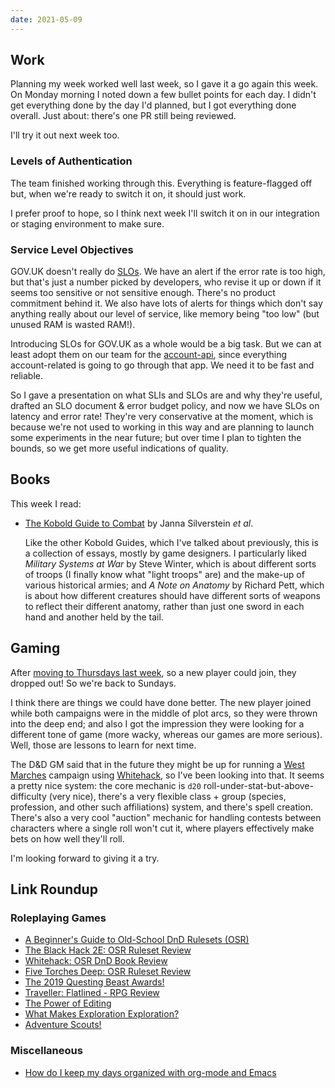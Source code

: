 ```yaml
---
date: 2021-05-09
---
```


## Work

Planning my week worked well last week, so I gave it a go again this
week.  On Monday morning I noted down a few bullet points for each
day.  I didn't get everything done by the day I'd planned, but I got
everything done overall.  Just about: there's one PR still being
reviewed.

I'll try it out next week too.

### Levels of Authentication

The team finished working through this.  Everything is feature-flagged
off but, when we're ready to switch it on, it should just work.

I prefer proof to hope, so I think next week I'll switch it on in our
integration or staging environment to make sure.

### Service Level Objectives

GOV.UK doesn't really do [SLOs][].  We have an alert if the error rate
is too high, but that's just a number picked by developers, who revise
it up or down if it seems too sensitive or not sensitive enough.
There's no product commitment behind it.  We also have lots of alerts
for things which don't say anything really about our level of service,
like memory being "too low" (but unused RAM is wasted RAM!).

Introducing SLOs for GOV.UK as a whole would be a big task.  But we
can at least adopt them on our team for the [account-api][], since
everything account-related is going to go through that app.  We need
it to be fast and reliable.

So I gave a presentation on what SLIs and SLOs are and why they're
useful, drafted an SLO document & error budget policy, and now we have
SLOs on latency and error rate!  They're very conservative at the
moment, which is because we're not used to working in this way and are
planning to launch some experiments in the near future; but over time
I plan to tighten the bounds, so we get more useful indications of
quality.

[SLOs]: https://sre.google/workbook/table-of-contents/
[account-api]: https://github.com/alphagov/account-api

## Books

This week I read:

- [The Kobold Guide to Combat][] by Janna Silverstein *et al*.

  Like the other Kobold Guides, which I've talked about previously,
  this is a collection of essays, mostly by game designers.  I
  particularly liked *Military Systems at War* by Steve Winter, which
  is about different sorts of troops (I finally know what "light
  troops" are) and the make-up of various historical armies; and *A
  Note on Anatomy* by Richard Pett, which is about how different
  creatures should have different sorts of weapons to reflect their
  different anatomy, rather than just one sword in each hand and
  another held by the tail.

[The Kobold Guide to Combat]: https://koboldpress.com/kpstore/product/kobold-guide-to-combat/


## Gaming

After [moving to Thursdays last week][], so a new player could join,
they dropped out!  So we're back to Sundays.

I think there are things we could have done better.  The new player
joined while both campaigns were in the middle of plot arcs, so they
were thrown into the deep end; and also I got the impression they were
looking for a different tone of game (more wacky, whereas our games
are more serious).  Well, those are lessons to learn for next time.

The D&D GM said that in the future they might be up for running a
[West Marches][] campaign using [Whitehack][], so I've been looking
into that.  It seems a pretty nice system: the core mechanic is `d20`
roll-under-stat-but-above-difficulty (very nice), there's a very
flexible class + group (species, profession, and other such
affiliations) system, and there's spell creation.  There's also a very
cool "auction" mechanic for handling contests between characters where
a single roll won't cut it, where players effectively make bets on how
well they'll roll.

I'm looking forward to giving it a try.

[moving to Thursdays last week]: notes/137.html
[West Marches]: http://arsludi.lamemage.com/index.php/78/grand-experiments-west-marches/
[Whitehack]: https://whitehackrpg.wordpress.com/


## Link Roundup

### Roleplaying Games

- [A Beginner's Guide to Old-School DnD Rulesets (OSR)](https://www.youtube.com/watch?v=JHQaed6GAHc)
- [The Black Hack 2E: OSR Ruleset Review](https://www.youtube.com/watch?v=Ra_b4Etonq4)
- [Whitehack: OSR DnD Book Review](https://www.youtube.com/watch?v=FSX4KWbm7dU)
- [Five Torches Deep: OSR Ruleset Review](https://www.youtube.com/watch?v=uV16ktQ7uvA)
- [The 2019 Questing Beast Awards!](https://www.youtube.com/watch?v=m5o5Jnn1N4c)
- [Traveller: Flatlined - RPG Review](https://www.youtube.com/watch?v=pwhJCQs69Jw)
- [The Power of Editing](https://theangrygm.com/the-power-of-editing/)
- [What Makes Exploration Exploration?](https://theangrygm.com/what-makes-exploration/)
- [Adventure Scouts!](https://wayspell.blogspot.com/2020/11/adventure-scouts.html)

### Miscellaneous

- [How do I keep my days organized with org-mode and Emacs](https://isamert.net/2021/01/25/how-i-do-keep-my-days-organized-with-org-mode-and-emacs.html)
